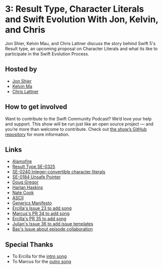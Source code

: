 # 3: Result Type, Character Literals and Swift Evolution With Jon, Kelvin, and Chris

Jon Shier, Kelvin Mau, and Chris Lattner discuss the story behind Swift 5's Result type, an upcoming proposal on Character Literals and what its like to participate in the Swift Evolution Process.

## Hosted by


- [Jon Shier](https://github.com/jshier)
- [Kelvin Ma](https://github.com/kelvin13)
- [Chris Lattner](https://twitter.com/clattner_llvm)

## How to get involved

Want to contribute to the Swift Community Podcast? We’d love your help and support. This show will be run just like an open source project — and you’re more than welcome to contribute. Check out [the show’s GitHub repository](https://github.com/SwiftCommunityPodcast/podcast) for more information.

## Links

- [Alamofire](https://github.com/Alamofire/Alamofire)
- [Result Type SE-0325](https://github.com/apple/swift-evolution/blob/master/proposals/0235-add-result.md)
- [SE-0240 Integer-convertible character literals](https://github.com/apple/swift-evolution/pull/939)
- [SE-0184 Unsafe Pointer](https://github.com/apple/swift-evolution/blob/master/proposals/0184-unsafe-pointers-add-missing.md)
- [Doug Gregor](https://twitter.com/dgregor79)
- [Harlan Haskins](https://twitter.com/harlanhaskins)
- [Nate Cook](https://twitter.com/nnnnnnnn)
- [ASCII](https://en.wikipedia.org/wiki/ASCII)
- [Generics Manifesto](https://github.com/apple/swift/blob/master/docs/GenericsManifesto.md)
- [Ercilla's Issue 23 to add song](https://github.com/SwiftCommunityPodcast/podcast/issues/23)
- [Marcus's PR 34 to add song](https://github.com/SwiftCommunityPodcast/podcast/pull/34)
- [Ercilla's PR 35 to add song](https://github.com/SwiftCommunityPodcast/podcast/pull/35)
- [Julian's Issue 36 to add issue templates](https://github.com/SwiftCommunityPodcast/podcast/pull/36)
- [Bas's Issue about episode collaboration](https://github.com/SwiftCommunityPodcast/podcast/issues/28)

## Special Thanks
- To Ercilla for the [intro song](https://github.com/SwiftCommunityPodcast/podcast/pull/35)
- To Marcus for the [outro song](https://github.com/SwiftCommunityPodcast/podcast/pull/34)
